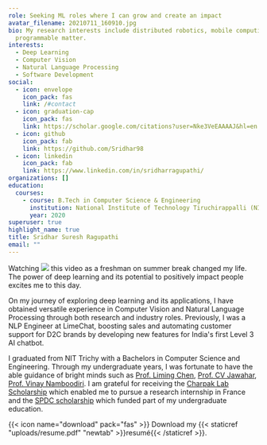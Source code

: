 ```yaml
---
role: Seeking ML roles where I can grow and create an impact
avatar_filename: 20210711_160910.jpg
bio: My research interests include distributed robotics, mobile computing and
  programmable matter.
interests:
  - Deep Learning
  - Computer Vision
  - Natural Language Processing
  - Software Development
social:
  - icon: envelope
    icon_pack: fas
    link: /#contact
  - icon: graduation-cap
    icon_pack: fas
    link: https://scholar.google.com/citations?user=Nke3VeEAAAAJ&hl=en
  - icon: github
    icon_pack: fab
    link: https://github.com/Sridhar98
  - icon: linkedin
    icon_pack: fab
    link: https://www.linkedin.com/in/sridharragupathi/
organizations: []
education:
  courses:
    - course: B.Tech in Computer Science & Engineering
      institution: National Institute of Technology Tiruchirappalli (NIT Trichy)
      year: 2020
superuser: true
highlight_name: true
title: Sridhar Suresh Ragupathi
email: ""
---
```


Watching [<img src="https://img.youtube.com/vi/aircAruvnKk/default.jpg">](https://www.youtube.com/watch?v=aircAruvnKk) this video as a freshman on summer break changed my life. 
The power of deep learning and its potential to positively impact people excites me to this day.

On my journey of exploring deep learning and its applications, I have obtained versatile experience in Computer Vision and Natural Language Processing through both research and industry roles. Previously, I was a NLP Engineer at LimeChat, boosting sales and automating customer support for D2C brands by developing new features for India's first Level 3 AI chatbot.

I graduated from NIT Trichy with a Bachelors in Computer Science and Engineering. Through my undergraduate years, I was fortunate to have the able guidance of bright minds such as [Prof. Liming Chen](https://sites.google.com/view/limingchen/accueil), [Prof. CV Jawahar](https://faculty.iiit.ac.in/~jawahar/), [Prof. Vinay Namboodiri](https://vinaypn.github.io/). I am grateful for receiving the [Charpak Lab Scholarship](https://www.inde.campusfrance.org/charpak-lab-scholarship) which enabled me to pursue a research internship in France and the [SPDC scholarship](https://mea.gov.in/spdc.htm) which funded part of my undergraduate education.

{{< icon name="download" pack="fas" >}} Download my {{< staticref "uploads/resume.pdf" "newtab" >}}resumé{{< /staticref >}}.
